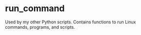 # run_command
Used by my other Python scripts.  Contains functions to run Linux commands, programs, and scripts.

